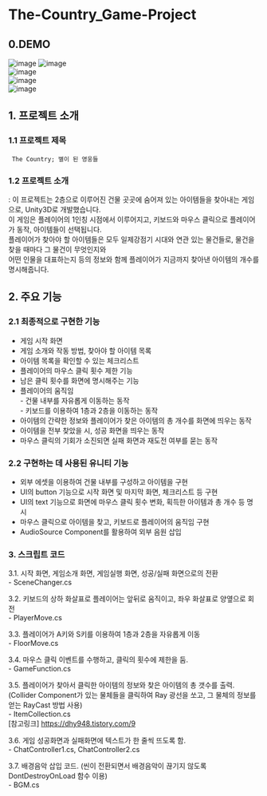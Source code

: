 # The-Country_Game-Project

## 0.DEMO

![image](https://user-images.githubusercontent.com/70079416/152958520-cbe2276f-72cb-4449-8017-d77c5a9aaaea.png)
![image](https://user-images.githubusercontent.com/70079416/152957750-770dcd55-2e83-414a-b72c-d164c2d6f949.png)  
![image](https://user-images.githubusercontent.com/70079416/152957772-8a8f9d96-94ea-4b85-bac8-2a799460a8a6.png)  
![image](https://user-images.githubusercontent.com/70079416/152957813-da7dc5d9-505a-4389-98f9-17ee107c2374.png)  
![image](https://user-images.githubusercontent.com/70079416/152957834-c20363a3-b0fd-4c8d-9cfb-ea475a6a2269.png)  



## 1. 프로젝트 소개
### 1.1 프로젝트 제목  
	 The Country; 별이 된 영웅들  

### 1.2 프로젝트 소개
: 이 프로젝트는 2층으로 이루어진 건물 곳곳에 숨어져 있는 아이템들을 찾아내는 게임으로, Unity3D로 개발했습니다.<br>
  이 게임은 플레이어의 1인칭 시점에서 이루어지고, 키보드와 마우스 클릭으로 플레이어가 동작, 아이템들이 선택됩니다.<br>
  플레이어가 찾아야 할 아이템들은 모두 일제강점기 시대와 연관 있는 물건들로, 물건을 찾을 때마다 그 물건이 무엇인지와<br>
  어떤 인물을 대표하는지 등의 정보와 함께 플레이어가 지금까지 찾아낸 아이템의 개수를 명시해줍니다.<br>  

  
## 2. 주요 기능
### 2.1 최종적으로 구현한 기능
 - 게임 시작 화면<br>
 - 게임 소개와 작동 방법, 찾아야 할 아이템 목록<br>
 - 아이템 목록을 확인할 수 있는 체크리스트<br>
 - 플레이어의 마우스 클릭 횟수 제한 기능<br>
 - 남은 클릭 횟수를 화면에 명시해주는 기능<br>
 - 플레이어의 움직임<br>
 		- 건물 내부를 자유롭게 이동하는 동작<br>
 		- 키보드를 이용하여 1층과 2층을 이동하는 동작<br>
 - 아이템의 간략한 정보와 플레이어가 찾은 아이템의 총 개수를 화면에 띄우는 동작<br>
 - 아이템을 전부 찾았을 시, 성공 화면을 띄우는 동작<br>
 - 마우스 클릭의 기회가 소진되면 실패 화면과 재도전 여부를 묻는 동작<br>  

### 2.2 구현하는 데 사용된 유니티 기능
 - 외부 에셋을 이용하여 건물 내부를 구성하고 아이템을 구현<br>
 - UI의 button 기능으로 시작 화면 및 마지막 화면, 체크리스트 등 구현<br>
 - UI의 text 기능으로 화면에 마우스 클릭 횟수 변화, 획득한 아이템과 총 개수 등 명시<br>
 - 마우스 클릭으로 아이템을 찾고, 키보드로 플레이어의 움직임 구현<br>
 - AudioSource Component를 활용하여 외부 음원 삽입<br>  

  
### 3. 스크립트 코드
 3.1. 시작 화면, 게임소개 화면, 게임실행 화면, 성공/실패 화면으로의 전환<br>
 		- SceneChanger.cs     
      
 3.2. 키보드의 상하 화살표로 플레이어는 앞뒤로 움직이고, 좌우 화살표로 양옆으로 회전<br>
		- PlayerMove.cs      
		
 3.3. 플레이어가 A키와 S키를 이용하여 1층과 2층을 자유롭게 이동<br>
		- FloorMove.cs      
		
 3.4. 마우스 클릭 이벤트를 수행하고, 클릭의 횟수에 제한을 둠.<br>
		- GameFunction.cs      
		
 3.5. 플레이어가 찾아서 클릭한 아이템의 정보와 찾은 아이템의 총 갯수를 출력.<br>
	 (Collider Component가 있는 물체들을 클릭하여 Ray 광선을 쏘고, 그 물체의 정보를 얻는 RayCast 방법 사용)<br>
		- ItemCollection.cs<br>
		[참고링크] https://dhy948.tistory.com/9     
		
 3.6. 게임 성공화면과 실패화면에 텍스트가 한 줄씩 뜨도록 함.<br>
		- ChatController1.cs, ChatController2.cs      
		
 3.7. 배경음악 삽입 코드. (씬이 전환되면서 배경음악이 끊기지 않도록 DontDestroyOnLoad 함수 이용)<br>
		- BGM.cs
